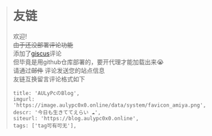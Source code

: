 > # 友链
> 欢迎!  
> ~~由于还没部署评论功能~~  
> 添加了[giscus](https://giscus.app/zh-CN)评论  
> 但毕竟是用github仓库部署的，要开代理才能加载出来😭  
> 请通过~~邮件~~ 评论发送您的站点信息  
> 友链互换留言评论格式如下  
> 
> ```
> title: 'AULyPcのBlog',
> imgurl: 'https://image.aulypc0x0.online/data/system/favicon_amiya.png',
> descr: '今日も生きててえらい ☁',
> siteurl: 'https://blog.aulypc0x0.online',
> tags: ['tag可有可无'],
> ```